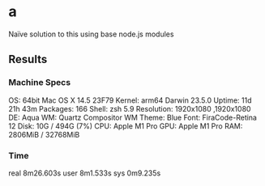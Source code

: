 # a

Naïve solution to this using base node.js modules

## Results

### Machine Specs

OS: 64bit Mac OS X 	14.5 	23F79
Kernel: arm64 Darwin 23.5.0
Uptime: 11d 21h 43m
Packages: 166
Shell: zsh 5.9
Resolution: 1920x1080 ,1920x1080 
DE: Aqua
WM: Quartz Compositor
WM Theme: Blue
Font: FiraCode-Retina 12
Disk: 10G / 494G (7%)
CPU: Apple M1 Pro
GPU: Apple M1 Pro 
RAM: 2806MiB / 32768MiB

### Time

real    8m26.603s
user    8m1.533s
sys     0m9.235s
